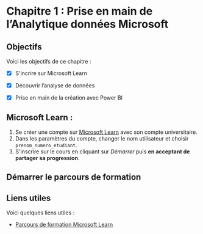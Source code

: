 # Chapitre 1 : Prise en main de l’Analytique données Microsoft

## Objectifs

Voici les objectifs de ce chapitre :
- [x] S'incrire sur Microsoft Learn
- [x] Découvrir l’analyse de données
- [x] Prise en main de la création avec Power BI


## Microsoft Learn : 

1. Se créer une compte sur [Microsoft Learn](https://learn.microsoft.com) avec son compte universitaire.
2. Dans les paramètres du compte, changer le nom utilisateur et choisir `prenom_numero_etudiant`.
3. S'inscrire sur le cours  en cliquant sur *Démarrer* puis **en acceptant de partager sa progression**.

## Démarrer le parcours de formation

## Liens utiles

Voici quelques liens utiles :

- [Parcours de formation Microsoft Learn](https://learn.microsoft.com/fr-fr/plans/ow8hdx7gr8ow8?learnerGroupId=11da037c-300d-4229-a953-e20c5e1afff2)

